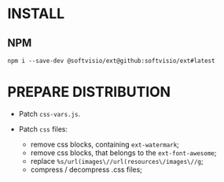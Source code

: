 # INSTALL

## NPM

```
npm i --save-dev @softvisio/ext@github:softvisio/ext#latest
```

# PREPARE DISTRIBUTION

-   Patch `css-vars.js`.

-   Patch `css` files:

    -   remove css blocks, containing `ext-watermark`;
    -   remove css blocks, that belongs to the `ext-font-awesome`;
    -   replace `%s/url(images\//url(resources\/images\//g`;
    -   compress / decompress .css files;
